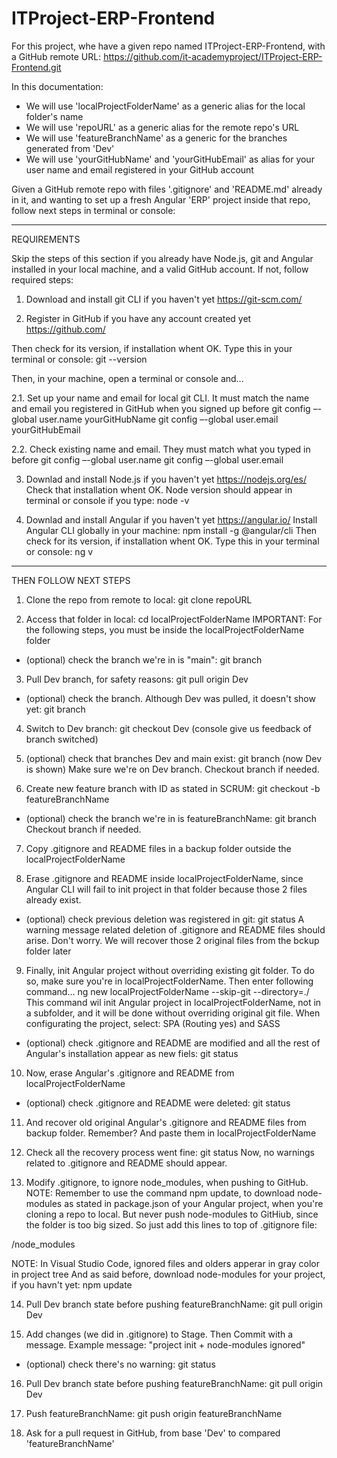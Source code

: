 # ITProject-ERP-Frontend

For this project, whe have a given repo named ITProject-ERP-Frontend,
with a GitHub remote URL:  https://github.com/it-academyproject/ITProject-ERP-Frontend.git

In this documentation:

* We will use 'localProjectFolderName' as a generic alias for the local folder's name
* We will use 'repoURL' as a generic alias for the remote repo's URL
* We will use 'featureBranchName' as a generic for the branches generated from 'Dev'
* We will use 'yourGitHubName' and 'yourGitHubEmail' as alias for your user name and email registered in your GitHub account

Given a GitHub remote repo with files '.gitignore' and 'README.md' already in it, and wanting to set up a fresh Angular 'ERP' project inside that repo, follow next steps in terminal or console:

***

REQUIREMENTS

Skip the steps of this section if you already have Node.js, git and Angular installed in your local machine, and a valid GitHub account.
If not, follow required steps: 

1. Download and install git CLI if you haven't yet
https://git-scm.com/

2. Register in GitHub if you have any account created yet
https://github.com/

Then check for its version, if installation whent OK.
Type this in your terminal or console: git --version

Then, in your machine, open a terminal or console and...

2.1. Set up your name and email for local git CLI.
It must match the name and email you registered in GitHub when you signed up before
git config –-global user.name yourGitHubName
git config –-global user.email yourGitHubEmail

2.2. Check existing name and email. They must match what you typed in before
git config –-global user.name
git config –-global user.email

3. Downlad and install Node.js if you haven't yet
https://nodejs.org/es/
Check that installation whent OK. Node version should appear in terminal or console if you type: node -v

4. Downlad and install Angular if you haven't yet
https://angular.io/
Install Angular CLI globally in your machine: npm install -g @angular/cli
Then check for its version, if installation whent OK. Type this in your terminal or console: ng v 

***

THEN FOLLOW NEXT STEPS

1. Clone the repo from remote to local:	git clone repoURL

2. Access that folder in local: cd localProjectFolderName
IMPORTANT: For the following steps, you must be inside the localProjectFolderName folder
* (optional) check the branch we're in is "main": git branch

3. Pull Dev branch, for safety reasons: git pull origin Dev
* (optional) check the branch. Although Dev was pulled, it doesn't show yet: git branch

4. Switch to Dev branch: git checkout Dev (console give us feedback of branch switched)

5. (optional) check that branches Dev and main exist: git branch (now Dev is shown)
Make sure we're on Dev branch. Checkout branch if needed.

6. Create new feature branch with ID as stated in SCRUM: 
git checkout -b featureBranchName
* (optional) check the branch we're in is featureBranchName: git branch
Checkout branch if needed.

7. Copy .gitignore and README files in a backup folder outside the localProjectFolderName
 
8. Erase .gitignore and README inside localProjectFolderName, since Angular CLI will fail to init project in that folder because those 2 files already exist.
* (optional) check previous deletion was registered in git: git status
A warning message related deletion of  .gitignore and README files should arise.
Don't worry. We will recover those 2 original files from the bckup folder later
 
9. Finally, init Angular project without overriding existing git folder.
To do so, make sure you're in localProjectFolderName. Then enter following command...
ng new localProjectFolderName --skip-git --directory=./
This command wil init Angular project in localProjectFolderName, not in a subfolder, and it will be done without overriding original git file. When configurating the project, select: SPA (Routing yes) and SASS
* (optional) check .gitignore and README are modified and all the rest of Angular's installation appear as new fiels: git status

10. Now, erase Angular's .gitignore and README from localProjectFolderName 
* (optional) check .gitignore and README were deleted: git status

11. And recover old original Angular's .gitignore and README files from backup folder. Remember? And paste them in localProjectFolderName 
 
12. Check all the recovery process went fine: git status
Now, no warnings related to .gitignore and README should appear.
 
13. Modify .gitignore, to ignore node_modules, when pushing to GitHub.
NOTE: Remember to use the command npm update, to download node-modules as stated in package.json of your Angular project, when you're cloning a repo to local. But never push node-modules to GitHiub, since the folder is too big sized.
So just add this lines to top of .gitignore file: 

/node_modules

NOTE: In Visual Studio Code, ignored files and olders apperar in gray color in project tree
And as said before, download node-modules for your project, if you havn't yet: npm update

14. Pull Dev branch state before pushing featureBranchName:  git pull origin Dev

15. Add changes (we did in .gitignore) to Stage. Then Commit with a message.
Example message: "project init + node-modules ignored"
* (optional) check there's no warning: git status

16. Pull Dev branch state before pushing featureBranchName:  git pull origin Dev

21. Push featureBranchName: git push origin featureBranchName

22. Ask for a pull request in GitHub, from base 'Dev' to compared 'featureBranchName'


